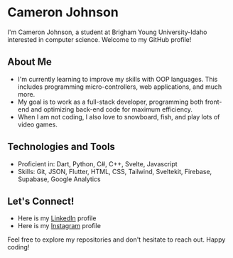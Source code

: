 # Cameron Johnson

I'm Cameron Johnson, a student at Brigham Young University-Idaho interested in computer science. Welcome to my GitHub profile!

## About Me

- I'm currently learning to improve my skills with OOP languages. This includes programming micro-controllers, web applications, and much more.
- My goal is to work as a full-stack developer, programming both front-end and optimizing back-end code for maximum efficiency.
- When I am not coding, I also love to snowboard, fish, and play lots of video games.

## Technologies and Tools

- Proficient in: Dart, Python, C#, C++, Svelte, Javascript
- Skills: Git, JSON, Flutter, HTML, CSS, Tailwind, Sveltekit, Firebase, Supabase, Google Analytics

## Let's Connect!

- Here is my [LinkedIn](https://www.linkedin.com/in/cameron-johnson-b13b54200/) profile
- Here is my [Instagram](https://www.instagram.com/cameron.__.j/?hl=en) profile

Feel free to explore my repositories and don't hesitate to reach out. Happy coding!
